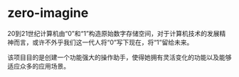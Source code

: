 # zero-imagine
20到21世纪计算机由“0”和“1”构造原始数字存储空间，对于计算机技术的发展精神而言，或许不外乎我们这一代人将“0”写下现在，将“1”留给未来。

该项目目的是创建一个功能强大的操作助手，使得她拥有灵活变化的功能以及能够适应众多的应用场景。
